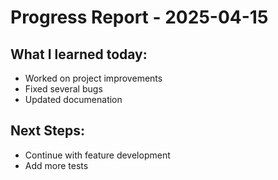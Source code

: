 # Progress Report - 2025-04-15
## What I learned today:
- Worked on project improvements
- Fixed several bugs
- Updated documenation

## Next Steps:
- Continue with feature development
- Add more tests
